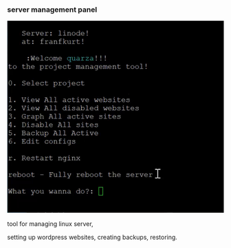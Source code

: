 <h3> server management panel </h3> 


![serverhome](https://github.com/quarzasiphix/linux-manager/blob/master/images/demo.gif?raw=true)


tool for managing linux server,

setting up wordpress websites, 
creating backups, restoring.
